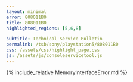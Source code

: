 ```yaml
---
layout: minimal
error: 808011B0
title: 808011B0
highlighted_regions: [5,6,8]

subtitle: Technical Service Bulletin
permalink: /tsb/sony/playstation5/808011B0
css: /assets/css/highlight_page.css
js: /assets/js/consoleservicetool.js
---
```


{% include_relative MemoryInterfaceError.md %}

